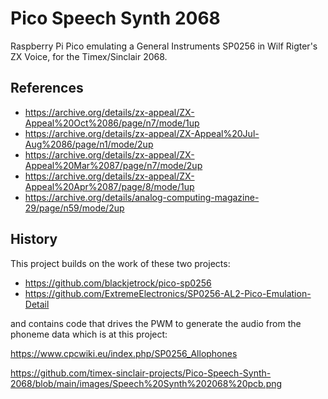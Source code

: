 # Pico Speech Synth 2068
 Raspberry Pi Pico emulating a General Instruments SP0256 in Wilf Rigter's ZX Voice, for the Timex/Sinclair 2068.


## References
- https://archive.org/details/zx-appeal/ZX-Appeal%20Oct%2086/page/n7/mode/1up
- https://archive.org/details/zx-appeal/ZX-Appeal%20Jul-Aug%2086/page/n1/mode/2up
- https://archive.org/details/zx-appeal/ZX-Appeal%20Mar%2087/page/n7/mode/2up
- https://archive.org/details/zx-appeal/ZX-Appeal%20Apr%2087/page/8/mode/1up
- https://archive.org/details/analog-computing-magazine-29/page/n59/mode/2up

## History
This project builds on the work of these two projects:
- https://github.com/blackjetrock/pico-sp0256
- https://github.com/ExtremeElectronics/SP0256-AL2-Pico-Emulation-Detail

and contains code that drives the PWM to generate the audio from the phoneme data which is at this project:

https://www.cpcwiki.eu/index.php/SP0256_Allophones

https://github.com/timex-sinclair-projects/Pico-Speech-Synth-2068/blob/main/images/Speech%20Synth%202068%20pcb.png

